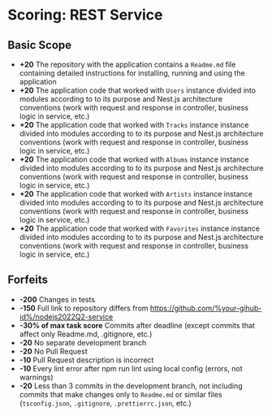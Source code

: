 # Scoring: REST Service

## Basic Scope

- **+20** The repository with the application contains a `Readme.md` file containing detailed instructions for installing, running and using the application
- **+20** The application code that worked with `Users` instance divided into modules according to to its purpose and Nest.js architecture conventions (work with request and response in controller, business logic in service, etc.)
- **+20** The application code that worked with `Tracks` instance instance divided into modules according to to its purpose and Nest.js architecture conventions (work with request and response in controller, business logic in service, etc.)
- **+20** The application code that worked with `Albums` instance instance divided into modules according to to its purpose and Nest.js architecture conventions (work with request and response in controller, business logic in service, etc.)
- **+20** The application code that worked with `Artists` instance instance divided into modules according to to its purpose and Nest.js architecture conventions (work with request and response in controller, business logic in service, etc.)
- **+20** The application code that worked with `Favorites` instance instance divided into modules according to to its purpose and Nest.js architecture conventions (work with request and response in controller, business logic in service, etc.)

## Forfeits

- **-200** Changes in tests
- **-150** Full link to repository differs from https://github.com/%your-gihub-id%/nodejs2022Q2-service
- **-30% of max task score** Commits after deadline (except commits that affect only Readme.md, .gitignore, etc.)
- **-20** No separate development branch
- **-20** No Pull Request
- **-10** Pull Request description is incorrect
- **-10** Every lint error after npm run lint using local config (errors, not warnings) 
- **-20** Less than 3 commits in the development branch, not including commits that make changes only to `Readme.md` or similar files (`tsconfig.json`, `.gitignore`, `.prettierrc.json`, etc.)